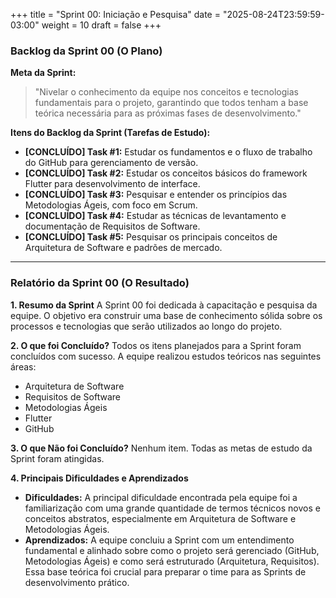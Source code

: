 +++
title = "Sprint 00: Iniciação e Pesquisa"
date = "2025-08-24T23:59:59-03:00"
weight = 10
draft = false
+++

### Backlog da Sprint 00 (O Plano)

**Meta da Sprint:**
> "Nivelar o conhecimento da equipe nos conceitos e tecnologias fundamentais para o projeto, garantindo que todos tenham a base teórica necessária para as próximas fases de desenvolvimento."

**Itens do Backlog da Sprint (Tarefas de Estudo):**
- **[CONCLUÍDO] Task #1:** Estudar os fundamentos e o fluxo de trabalho do GitHub para gerenciamento de versão.
- **[CONCLUÍDO] Task #2:** Estudar os conceitos básicos do framework Flutter para desenvolvimento de interface.
- **[CONCLUÍDO] Task #3:** Pesquisar e entender os princípios das Metodologias Ágeis, com foco em Scrum.
- **[CONCLUÍDO] Task #4:** Estudar as técnicas de levantamento e documentação de Requisitos de Software.
- **[CONCLUÍDO] Task #5:** Pesquisar os principais conceitos de Arquitetura de Software e padrões de mercado.

---

### Relatório da Sprint 00 (O Resultado)

**1. Resumo da Sprint**
A Sprint 00 foi dedicada à capacitação e pesquisa da equipe. O objetivo era construir uma base de conhecimento sólida sobre os processos e tecnologias que serão utilizados ao longo do projeto.

**2. O que foi Concluído?**
Todos os itens planejados para a Sprint foram concluídos com sucesso. A equipe realizou estudos teóricos nas seguintes áreas:
- Arquitetura de Software
- Requisitos de Software
- Metodologias Ágeis
- Flutter
- GitHub

**3. O que Não foi Concluído?**
Nenhum item. Todas as metas de estudo da Sprint foram atingidas.

**4. Principais Dificuldades e Aprendizados**
- **Dificuldades:** A principal dificuldade encontrada pela equipe foi a familiarização com uma grande quantidade de termos técnicos novos e conceitos abstratos, especialmente em Arquitetura de Software e Metodologias Ágeis.
- **Aprendizados:** A equipe concluiu a Sprint com um entendimento fundamental e alinhado sobre como o projeto será gerenciado (GitHub, Metodologias Ágeis) e como será estruturado (Arquitetura, Requisitos). Essa base teórica foi crucial para preparar o time para as Sprints de desenvolvimento prático.